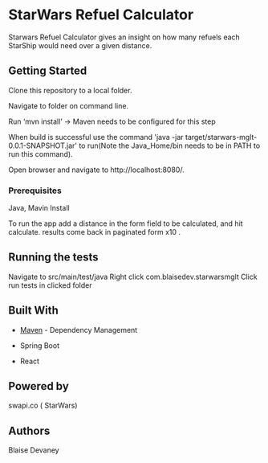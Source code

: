 # StarWars Refuel Calculator

Starwars Refuel Calculator gives an insight on how many refuels each StarShip would need over a given distance.

## Getting Started

Clone this repository to a local folder.

Navigate to folder on command line.

Run ‘mvn install’ -> Maven needs to be configured for this step

When build is successful use the command 'java -jar target/starwars-mglt-0.0.1-SNAPSHOT.jar' to run(Note the Java_Home/bin needs to be in PATH to run this command).

Open browser and navigate to http://localhost:8080/.

### Prerequisites

Java, Mavin Install

To run the app add a distance in the form field to be calculated, and hit calculate.
 results come back in paginated form x10 .
 

## Running the tests

 Navigate to src/main/test/java
 Right click com.blaisedev.starwarsmglt
 Click run tests in clicked folder


## Built With


* [Maven](https://maven.apache.org/) - Dependency Management

* Spring Boot

* React

 

## Powered by
swapi.co ( StarWars)

## Authors
Blaise Devaney
 